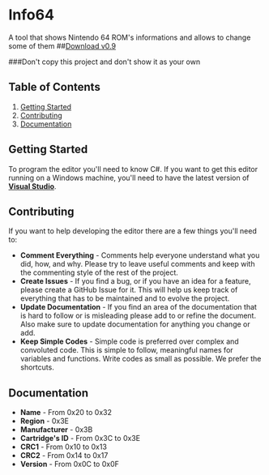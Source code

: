 Info64
======

A tool that shows Nintendo 64 ROM's informations and allows to change some of them
##[Download v0.9](http://www.mediafire.com/?bd5bbqthu8tvrt0)

###Don't copy this project and don't show it as your own

Table of Contents
-----------------
1.  [Getting Started](#getting-started)
2.  [Contributing](#contributing)
3.  [Documentation](#documentation)

Getting Started
---------------
To program the editor you'll need to know C#.
If you want to get this editor running on a Windows machine, you'll need to have the latest version of [__Visual Studio__](http://www.microsoft.com/visualstudio/).

Contributing
------------
If you want to help developing the editor there are a few things you'll need to:
*   __Comment Everything__ - Comments help everyone understand what you did, how, and why.  Please try to leave useful comments and keep with the commenting style of the rest of the project.
*   __Create Issues__ - If you find a bug, or if you have an idea for a feature, please create a GitHub Issue for it.  This will help us keep track of everything that has to be maintained and to evolve the project.
*   __Update Documentation__ - If you find an area of the documentation that is hard to follow or is misleading please add to or refine the document.  Also make sure to update documentation for anything you change or add.
*   __Keep Simple Codes__ - Simple code is preferred over complex and convoluted code.  This is simple to follow, meaningful names for variables and functions. Write codes as small as possible. We prefer the shortcuts.

Documentation
-------------
*   __Name__ - From 0x20 to 0x32
*   __Region__ - 0x3E
*   __Manufacturer__ - 0x3B
*   __Cartridge's ID__ - From 0x3C to 0x3E
*   __CRC1__ - From 0x10 to 0x13
*   __CRC2__ - From 0x14 to 0x17
*   __Version__ - From 0x0C to 0x0F
